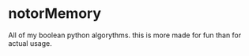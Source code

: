 # notorMemory
All of my boolean python algorythms.
this is more made for fun than for actual usage.
